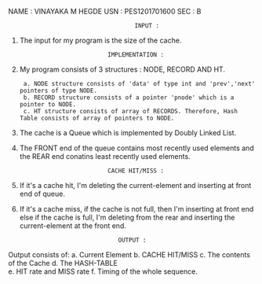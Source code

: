NAME : VINAYAKA M HEGDE
USN  : PES1201701600
SEC  : B


	                  				    INPUT :

1. The input for my program is the size of the cache.

	

								IMPLEMENTATION :

1. My program consists of 3 structures : NODE, RECORD AND HT.

		a. NODE structure consists of 'data' of type int and 'prev','next' pointers of type NODE.
		b. RECORD structure consists of a pointer 'pnode' which is a pointer to NODE.
		c. HT structure consists of array of RECORDS. Therefore, Hash Table consists of array of pointers to NODE.

2. The cache is a Queue which is implemented by Doubly Linked List. 

3. The FRONT end of the queue contains most recently used elements and the REAR end conatins least recently used elements. 



								CACHE HIT/MISS :

1. If it's a cache hit, I'm deleting the current-element and inserting at front end of queue.

2. If it's a cache miss, if the cache is not full, then I'm inserting at front end else if the cache is full, I'm deleting from the rear and inserting the current-element at the front end.  

								   OUTPUT :	

Output consists of:
	a. Current Element
	b. CACHE HIT/MISS
	c. The contents of the Cache
	d. The HASH-TABLE	
	e. HIT rate and MISS rate
	f. Timing of the whole sequence.













